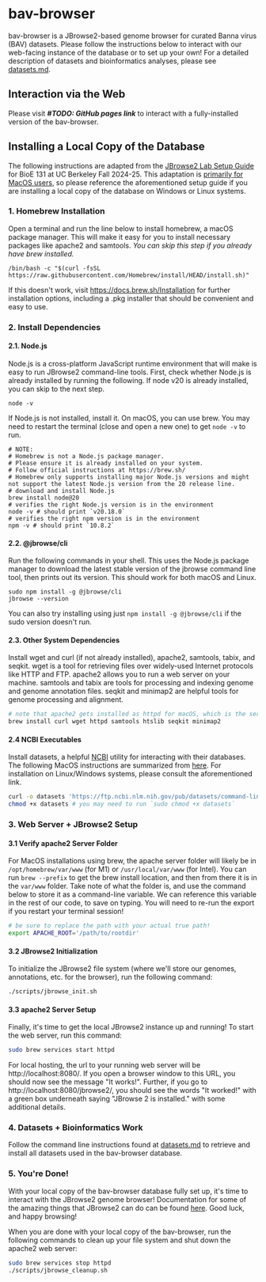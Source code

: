 # bav-browser

bav-browser is a JBrowse2-based genome browser for curated Banna virus (BAV) datasets. Please follow the instructions below to interact with our web-facing instance of the database or to set up your own! For a detailed description of datasets and bioinformatics analyses, please see [datasets.md](https://github.com/ritster/bav-browser/blob/main/datasets.md).

## Interaction via the Web

Please visit ***#TODO: GitHub pages link*** to interact with a fully-installed version of the bav-browser.

## Installing a Local Copy of the Database

The following instructions are adapted from the [JBrowse2 Lab Setup Guide](https://github.com/bioe131/lab_8_fa24/blob/main/README.md) for BioE 131 at UC Berkeley Fall 2024-25. This adaptation is <ins>primarily for MacOS users</ins>, so please reference the aforementioned setup guide if you are installing a local copy of the database on Windows or Linux systems.

### 1. Homebrew Installation

Open a terminal and run the line below to install homebrew, a macOS package manager. This will make it easy for you to install necessary packages like apache2 and samtools. _You can skip this step if you already have brew installed._

```
/bin/bash -c "$(curl -fsSL https://raw.githubusercontent.com/Homebrew/install/HEAD/install.sh)"
```
If this doesn't work, visit https://docs.brew.sh/Installation for further installation options, including a .pkg installer that should be convenient and easy to use.

### 2. Install Dependencies

#### 2.1. Node.js

Node.js is a cross-platform JavaScript runtime environment that will make is easy to run JBrowse2 command-line tools. First, check whether Node.js is already installed by running the following. If node v20 is already installed, you can skip to the next step.

```
node -v
```

If Node.js is not installed, install it. On macOS, you can use brew. You may need to restart the terminal (close and open a new one) to get `node -v` to run.

```
# NOTE:
# Homebrew is not a Node.js package manager.
# Please ensure it is already installed on your system.
# Follow official instructions at https://brew.sh/
# Homebrew only supports installing major Node.js versions and might not support the latest Node.js version from the 20 release line.
# download and install Node.js
brew install node@20
# verifies the right Node.js version is in the environment
node -v # should print `v20.18.0`
# verifies the right npm version is in the environment
npm -v # should print `10.8.2`
```

#### 2.2. @jbrowse/cli

Run the following commands in your shell. This uses the Node.js package manager to download the latest stable version of the jbrowse command line tool, then prints out its version. This should work for both macOS and Linux.

```
sudo npm install -g @jbrowse/cli
jbrowse --version
```

You can also try installing using just `npm install -g @jbrowse/cli` if the sudo version doesn't run. 

#### 2.3. Other System Dependencies

Install wget and curl (if not already installed), apache2, samtools, tabix, and seqkit. wget is a tool for retrieving files over widely-used Internet protocols like HTTP and FTP. apache2 allows you to run a web server on your machine. samtools and tabix are tools for processing and indexing genome and genome annotation files. seqkit and minimap2 are helpful tools for genome processing and alignment.

```bash
# note that apache2 gets installed as httpd for macOS, which is the service you will launch later
brew install curl wget httpd samtools htslib seqkit minimap2
```

#### 2.4 NCBI Executables

Install datasets, a helpful [NCBI](https://www.ncbi.nlm.nih.gov/) utility for interacting with their databases. The following MacOS instructions are summarized from [here](https://www.ncbi.nlm.nih.gov/datasets/docs/v2/download-and-install/). For installation on Linux/Windows systems, please consult the aforementioned link.

```bash
curl -o datasets 'https://ftp.ncbi.nlm.nih.gov/pub/datasets/command-line/v2/mac/datasets'
chmod +x datasets # you may need to run `sudo chmod +x datasets`
```

### 3. Web Server + JBrowse2 Setup

#### 3.1 Verify apache2 Server Folder

For MacOS installations using brew, the apache server folder will likely be in `/opt/homebrew/var/www` (for M1) or `/usr/local/var/www` (for Intel). You can run `brew --prefix` to get the brew install location, and then from there it is in the `var/www` folder. Take note of what the folder is, and use the command below to store it as a command-line variable. We can reference this variable in the rest of our code, to save on typing. You will need to re-run the export if you restart your terminal session!

```bash
# be sure to replace the path with your actual true path!
export APACHE_ROOT='/path/to/rootdir'
```

#### 3.2 JBrowse2 Initialization

To initialize the JBrowse2 file system (where we'll store our genomes, annotations, etc. for the browser), run the following command:

```bash
./scripts/jbrowse_init.sh
```

#### 3.3 apache2 Server Setup

Finally, it's time to get the local JBrowse2 instance up and running! To start the web server, run this command: 

```bash
sudo brew services start httpd
```
For local hosting, the url to your running web server will be http://localhost:8080/. If you open a browser window to this URL, you should now see the message "It works!". Further, if you go to http://localhost:8080/jbrowse2/, you should see the words "It worked!" with a green box underneath saying "JBrowse 2 is installed." with some additional details.


### 4. Datasets + Bioinformatics Work

Follow the command line instructions found at [datasets.md](https://github.com/ritster/bav-browser/blob/main/datasets.md) to retrieve and install all datasets used in the bav-browser database.

### 5. You're Done!

With your local copy of the bav-browser database fully set up, it's time to interact with the JBrowse2 genome browser! Documentation for some of the amazing things that JBrowse2 can do can be found [here](https://jbrowse.org/jb2/docs/). Good luck, and happy browsing!

When you are done with your local copy of the bav-browser, run the following commands to clean up your file system and shut down the apache2 web server:

```bash
sudo brew services stop httpd
./scripts/jbrowse_cleanup.sh
```
